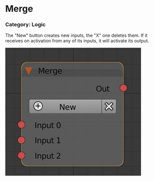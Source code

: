 # Merge

### Category: Logic

The "New" button creates new inputs, the "X" one deletes them. If it receives on activation from any of its inputs, it will activate its output.

![](/assets/Merge.JPG)



